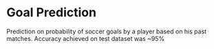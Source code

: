 # Goal Prediction
Prediction on probability of soccer goals by a player based on his past matches. Accuracy achieved on test dataset was ~95%
